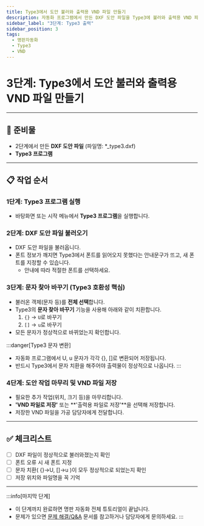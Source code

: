 ```yaml
---
title: Type3에서 도안 불러와 출력용 VND 파일 만들기
description: 자동화 프로그램에서 만든 DXF 도안 파일을 Type3에 불러와 출력용 VND 파일로 만드는 방법과 Type3 호환성 주의사항을 쉽게 안내합니다.
sidebar_label: "3단계: Type3 출력"
sidebar_position: 3
tags:
  - 명판자동화
  - Type3
  - VND
---
```


# 3단계: Type3에서 도안 불러와 출력용 VND 파일 만들기

---

## 📝 준비물
- 2단계에서 만든 **DXF 도안 파일** (파일명: *_type3.dxf)
- **Type3 프로그램**

---

## 📋 작업 순서

### 1단계: Type3 프로그램 실행
- 바탕화면 또는 시작 메뉴에서 **Type3 프로그램**을 실행합니다.

### 2단계: DXF 도안 파일 불러오기
- DXF 도안 파일을 불러옵니다.
- 폰트 정보가 깨지면 Type3에서 폰트를 읽어오지 못했다는 안내문구가 뜨고, 새 폰트를 지정할 수 있습니다.
  - 안내에 따라 적절한 폰트를 선택하세요.

### 3단계: 문자 찾아 바꾸기 (Type3 호환성 핵심)
- 불러온 객체(문자 등)를 **전체 선택**합니다.
- Type3의 **문자 찾아 바꾸기** 기능을 사용해 아래와 같이 치환합니다.
  1. `{}` → `U`로 바꾸기
  2. `[]` → `u`로 바꾸기
- 모든 문자가 정상적으로 바뀌었는지 확인합니다.

:::danger[Type3 문자 변환]
- 자동화 프로그램에서 U, u 문자가 각각 \{\}, []로 변환되어 저장됩니다.
- 반드시 Type3에서 문자 치환을 해주어야 출력물이 정상적으로 나옵니다.
:::

### 4단계: 도안 작업 마무리 및 VND 파일 저장
- 필요한 추가 작업(위치, 크기 등)을 마무리합니다.
- **'VND 파일로 저장'** 또는 **'출력용 파일로 저장'**을 선택해 저장합니다.
- 저장한 VND 파일을 가공 담당자에게 전달합니다.

---

## ✅ 체크리스트
- [ ] DXF 파일이 정상적으로 불러와졌는지 확인
- [ ] 폰트 오류 시 새 폰트 지정
- [ ] 문자 치환( {}→U, []→u )이 모두 정상적으로 되었는지 확인
- [ ] 저장 위치와 파일명을 꼭 기억

---

:::info[마지막 단계]
- 이 단계까지 완료하면 명판 자동화 전체 튜토리얼이 끝납니다.
- 문제가 있으면 [문제 해결/Q&A](./troubleshooting.md) 문서를 참고하거나 담당자에게 문의하세요.
:::

